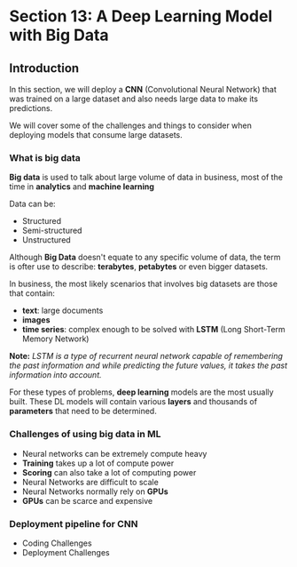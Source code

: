 # Section 13: A Deep Learning Model with Big Data

## Introduction

In this section, we will deploy a **CNN** (Convolutional Neural Network) that was trained on a large dataset and also needs large data to make its predictions.

We will cover some of the challenges and things to consider when deploying models that consume large datasets.

### What is big data

**Big data** is used to talk about large volume of data in business, most of the time in **analytics** and **machine learning**

Data can be:
- Structured
- Semi-structured
- Unstructured

Although **Big Data** doesn't equate to any specific volume of data, the term is ofter use to describe: **terabytes**, **petabytes** or even bigger datasets.

In business, the most likely scenarios that involves big datasets are those that contain:
- **text**: large documents
- **images**
- **time series**: complex enough to be solved with **LSTM** (Long Short-Term Memory Network)

**Note:** *LSTM is a type of recurrent neural network capable of remembering the past information and while predicting the future values, it takes the past information into account.* 

For these types of problems, **deep learning** models are the most usually built. These DL models will contain various **layers** and thousands of **parameters** that need to be determined.

### Challenges of using big data in ML

- Neural networks can be extremely compute heavy
- **Training** takes up a lot of compute power
- **Scoring** can also take a lot of computing power
- Neural Networks are difficult to scale
- Neural Networks normally rely on **GPUs**
-  **GPUs** can be scarce and expensive

### Deployment pipeline for CNN

- Coding Challenges
- Deployment Challenges

